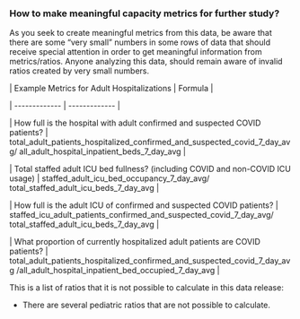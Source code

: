 ### How to make meaningful capacity metrics for further study?

As you seek to create meaningful metrics from this data, be aware that there are some “very small” numbers in some rows of data that should receive special attention in order to get meaningful information from metrics/ratios. Anyone analyzing this data, should remain aware of invalid ratios created by very small numbers.   	



| Example Metrics for Adult Hospitalizations  | Formula |

| ------------- | ------------- |

| How full is the hospital with adult confirmed and suspected COVID patients?  | total_adult_patients_hospitalized_confirmed_and_suspected_covid_7_day_avg/ all_adult_hospital_inpatient_beds_7_day_avg |

| Total staffed adult ICU bed fullness? (including COVID and non-COVID ICU usage)  | staffed_adult_icu_bed_occupancy_7_day_avg/ total_staffed_adult_icu_beds_7_day_avg  |

| How full is the adult ICU of confirmed and suspected COVID patients? | staffed_icu_adult_patients_confirmed_and_suspected_covid_7_day_avg/ total_staffed_adult_icu_beds_7_day_avg  |

| What proportion of currently hospitalized adult patients are COVID patients?  | total_adult_patients_hospitalized_confirmed_and_suspected_covid_7_day_avg /all_adult_hospital_inpatient_bed_occupied_7_day_avg  |







This is a list of ratios that it is not possible to calculate in this data release: 





* There are several pediatric ratios that are not possible to calculate. 




